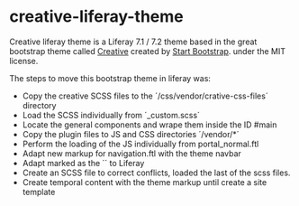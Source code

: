 # creative-liferay-theme

Creative liferay theme is a Liferay 7.1 / 7.2 theme based in the great bootstrap theme called [Creative](https://github.com/BlackrockDigital/startbootstrap-creative) created by [Start Bootstrap](http://startbootstrap.com/). under the MIT license.

The steps to move this bootstrap theme in liferay was:

- Copy the creative SCSS files to the ´/css/vendor/crative-css-files´ directory
- Load the SCSS individually from ´_custom.scss´
- Locate the general components and wrape them inside the ID #main
- Copy the plugin files to JS and CSS directories ´/vendor/*´
- Perform the loading of the JS individually from portal_normal.ftl
- Adapt new markup for navigation.ftl with the theme navbar
- Adapt marked as the ´<sections>´ to Liferay
- Create an SCSS file to correct conflicts, loaded the last of the scss files.
- Create temporal content with the theme markup until create a site template